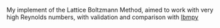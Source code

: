 My implement of the Lattice Boltzmann Method, aimed to work with very high Reynolds numbers, with validation and comparison with [lbmpy](https://i10git.cs.fau.de/pycodegen/lbmpy)